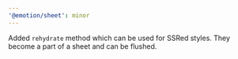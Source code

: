 ```yaml
---
'@emotion/sheet': minor
---
```


Added `rehydrate` method which can be used for SSRed styles. They become a part of a sheet and can be flushed.
